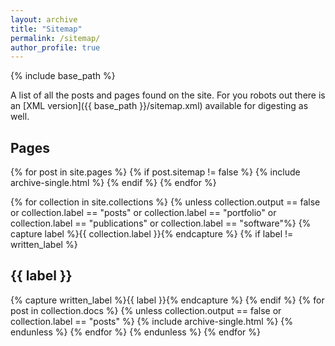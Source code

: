 ```yaml
---
layout: archive
title: "Sitemap"
permalink: /sitemap/
author_profile: true
---
```


{% include base_path %}

A list of all the posts and pages found on the site. For you robots out there is an [XML version]({{ base_path }}/sitemap.xml) available for digesting as well.

<h2>Pages</h2>
{% for post in site.pages %}
  {% if post.sitemap != false %}
    {% include archive-single.html %}
  {% endif %}
{% endfor %}

<!--<h2>Posts</h2>
{% for post in site.posts %}
  {% include archive-single.html %}
{% endfor %}
{% capture written_label %}'None'{% endcapture %}-->

{% for collection in site.collections %}
{% unless collection.output == false or collection.label == "posts" or collection.label == "portfolio" or collection.label == "publications" or collection.label == "software"%}
  {% capture label %}{{ collection.label }}{% endcapture %}
  {% if label != written_label %}
  <h2>{{ label }}</h2>
  {% capture written_label %}{{ label }}{% endcapture %}
  {% endif %}
  {% for post in collection.docs %}
    {% unless collection.output == false or collection.label == "posts" %}
    {% include archive-single.html %}
    {% endunless %}
  {% endfor %}
{% endunless %}
{% endfor %}
